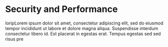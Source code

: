 # Security and Performance

loripLorem ipsum dolor sit amet, consectetur adipiscing elit, sed do eiusmod tempor incididunt ut labore et dolore magna aliqua. Suspendisse interdum consectetur libero id. Est placerat in egestas erat. Tempus egestas sed sed risus pre